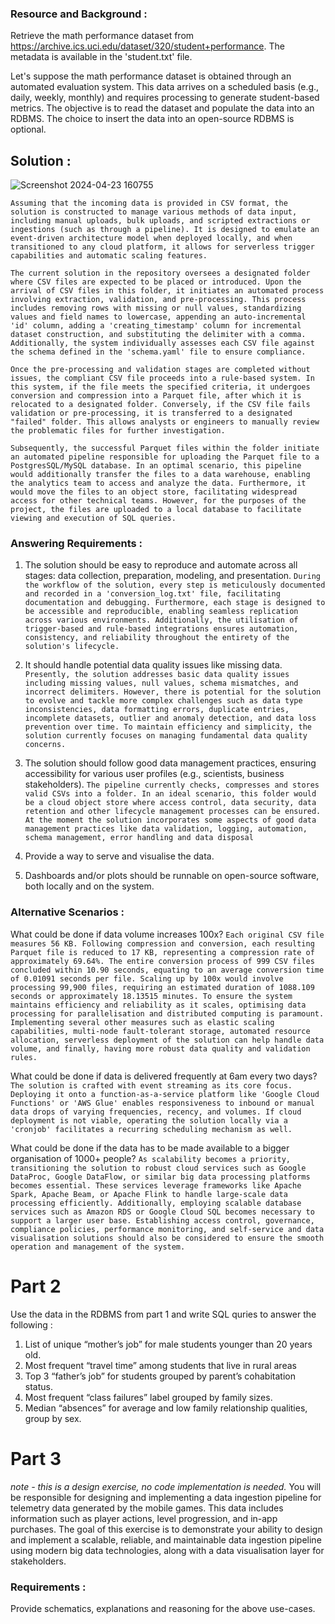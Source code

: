 ### Resource and Background :
Retrieve the math performance dataset from https://archive.ics.uci.edu/dataset/320/student+performance. The metadata is available in the 'student.txt' file.

Let's suppose the math performance dataset is obtained through an automated evaluation system. This data arrives on a scheduled basis (e.g., daily, weekly, monthly) and requires processing to generate student-based metrics. The objective is to read the dataset and populate the data into an RDBMS. The choice to insert the data into an open-source RDBMS is optional.

## Solution :
![Screenshot 2024-04-23 160755](https://github.com/amyth-singh/justplay-infra-pipeline-development/assets/78929302/083de1d8-8662-42f7-a80c-9aa01cbf4636)
```
Assuming that the incoming data is provided in CSV format, the solution is constructed to manage various methods of data input, including manual uploads, bulk uploads, and scripted extractions or ingestions (such as through a pipeline). It is designed to emulate an event-driven architecture model when deployed locally, and when transitioned to any cloud platform, it allows for serverless trigger capabilities and automatic scaling features.

The current solution in the repository oversees a designated folder where CSV files are expected to be placed or introduced. Upon the arrival of CSV files in this folder, it initiates an automated process involving extraction, validation, and pre-processing. This process includes removing rows with missing or null values, standardizing values and field names to lowercase, appending an auto-incremental 'id' column, adding a 'creating_timestamp' column for incremental dataset construction, and substituting the delimiter with a comma. Additionally, the system individually assesses each CSV file against the schema defined in the 'schema.yaml' file to ensure compliance.

Once the pre-processing and validation stages are completed without issues, the compliant CSV file proceeds into a rule-based system. In this system, if the file meets the specified criteria, it undergoes conversion and compression into a Parquet file, after which it is relocated to a designated folder. Conversely, if the CSV file fails validation or pre-processing, it is transferred to a designated "failed" folder. This allows analysts or engineers to manually review the problematic files for further investigation.

Subsequently, the successful Parquet files within the folder initiate an automated pipeline responsible for uploading the Parquet file to a PostgresSQL/MySQL database. In an optimal scenario, this pipeline would additionally transfer the files to a data warehouse, enabling the analytics team to access and analyze the data. Furthermore, it would move the files to an object store, facilitating widespread access for other technical teams. However, for the purposes of the project, the files are uploaded to a local database to facilitate viewing and execution of SQL queries.

```

### Answering Requirements :
1. The solution should be easy to reproduce and automate across all stages: data collection, preparation, modeling, and presentation.
```During the workflow of the solution, every step is meticulously documented and recorded in a 'conversion_log.txt' file, facilitating documentation and debugging. Furthermore, each stage is designed to be accessible and reproducible, enabling seamless replication across various environments. Additionally, the utilisation of trigger-based and rule-based integrations ensures automation, consistency, and reliability throughout the entirety of the solution's lifecycle.```

2. It should handle potential data quality issues like missing data.
```Presently, the solution addresses basic data quality issues including missing values, null values, schema mismatches, and incorrect delimiters. However, there is potential for the solution to evolve and tackle more complex challenges such as data type inconsistencies, data formatting errors, duplicate entries, incomplete datasets, outlier and anomaly detection, and data loss prevention over time. To maintain efficiency and simplicity, the solution currently focuses on managing fundamental data quality concerns. ```

3. The solution should follow good data management practices, ensuring accessibility for various user profiles (e.g., scientists, business stakeholders).
```The pipeline currently checks, compresses and stores valid CSVs into a folder. In an ideal scenario, this folder would be a cloud object store where access control, data security, data retention and other lifecycle management processes can be ensured. At the moment the solution incorporates some aspects of good data management practices like data validation, logging, automation, schema management, error handling and data disposal ```

4. Provide a way to serve and visualise the data. 
5. Dashboards and/or plots should be runnable on open-source software, both locally and on the system.

### Alternative Scenarios :
What could be done if data volume increases 100x?
```Each original CSV file measures 56 KB. Following compression and conversion, each resulting Parquet file is reduced to 17 KB, representing a compression rate of approximately 69.64%. The entire conversion process of 999 CSV files concluded within 10.90 seconds, equating to an average conversion time of 0.01091 seconds per file. Scaling up by 100x would involve processing 99,900 files, requiring an estimated duration of 1088.109 seconds or approximately 18.13515 minutes. To ensure the system maintains efficiency and reliability as it scales, optimising data processing for parallelisation and distributed computing is paramount. Implementing several other measures such as elastic scaling capabilities, multi-node fault-tolerant storage, automated resource allocation, serverless deployment of the solution can help handle data volume, and finally, having more robust data quality and validation rules.```

What could be done if data is delivered frequently at 6am every two days?
```The solution is crafted with event streaming as its core focus. Deploying it onto a function-as-a-service platform like 'Google Cloud Functions' or 'AWS Glue' enables responsiveness to inbound or manual data drops of varying frequencies, recency, and volumes. If cloud deployment is not viable, operating the solution locally via a 'cronjob' facilitates a recurring scheduling mechanism as well.```

What could be done if the data has to be made available to a bigger organisation of 1000+ people?
```As scalability becomes a priority, transitioning the solution to robust cloud services such as Google DataProc, Google DataFlow, or similar big data processing platforms becomes essential. These services leverage frameworks like Apache Spark, Apache Beam, or Apache Flink to handle large-scale data processing efficiently. Additionally, employing scalable database services such as Amazon RDS or Google Cloud SQL becomes necessary to support a larger user base. Establishing access control, governance, compliance policies, performance monitoring, and self-service and data visualisation solutions should also be considered to ensure the smooth operation and management of the system.```

# Part 2
Use the data in the RDBMS from part 1 and write SQL quries to answer the following :

1. List of unique “mother’s job” for male students younger than 20 years old.
2. Most frequent “travel time” among students that live in rural areas
3. Top 3 “father’s job” for students grouped by parent’s cohabitation status.
4. Most frequent “class failures” label grouped by family sizes.
5. Median “absences” for average and low family relationship qualities, group by sex.

# Part 3
_note - this is a design exercise, no code implementation is needed._
You will be responsible for designing and implementing a data ingestion pipeline for telemetry data generated by the mobile games. This data includes information such as player actions, level progression, and in-app purchases.
The goal of this exercise is to demonstrate your ability to design and implement a scalable, reliable, and maintainable data ingestion pipeline using modern big data technologies, along with a data visualisation layer for stakeholders.

### Requirements :
Provide schematics, explanations and reasoning for the above use-cases.
